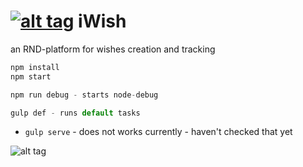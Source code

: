 [![alt tag](https://travis-ci.org/romanfromrome/iwish.svg?branch=master)](https://travis-ci.org/romanfromrome/iwish)
iWish
=======

an RND-platform for wishes creation and tracking

```js
npm install
npm start

npm run debug - starts node-debug

gulp def - runs default tasks

```

- ```gulp serve``` - does not works currently - haven't checked that yet

![alt tag](http://4.bp.blogspot.com/_Rm2oJtjhkYM/S6zda-DSOAI/AAAAAAAAAyk/O2wjsczs_Cw/s400/genie.gif)
